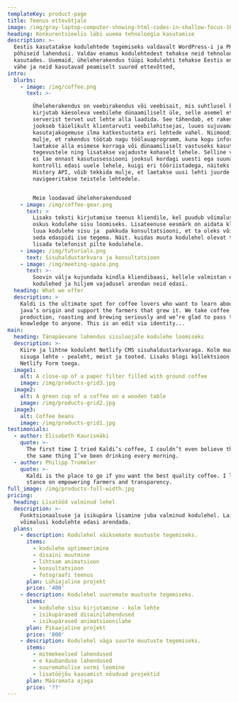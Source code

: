 ```yaml
---
templateKey: product-page
title: Teenus ettevõtjale
image: /img/gray-laptop-computer-showing-html-codes-in-shallow-focus-160107.jpg
heading: Konkurentsieelis läbi uuema tehnoloogia kasutamise
description: >-
  Eestis kasutatakse kodulehtede tegemiseks valdavalt WordPress-i ja PHP
  põhiseid lahendusi. Valdav enamus kodulehtedest tehakse neid tehnoloogiaid
  kasutades. Uuemaid, üheleherakendus tüüpi kodulehti tehakse Eestis endiselt
  vähe ja neid kasutavad peamiselt suured ettevõtted,
intro:
  blurbs:
    - image: /img/coffee.png
      text: >-

        Üheleherakendus on veebirakendus või veebisait, mis suhtlusel kasutajaga
        kirjutab käesoleva veebilehe dünaamiliselt üle, selle asemel et
        serverist tervet uut lehte alla laadida. See tähendab, et rakendus
        jookseb täielikult klientarvuti veebilehitsejas, luues sujuvama
        kasutajakogemuse ilma katkestusteta eri lehtede vahel. Niimoodi jääb
        mulje, et rakendus töötab nagu töölauaprogramm, kuna kogu informatsioon
        laetakse alla esimese korraga või dünaamiliselt vastuseks kasutaja
        tegevustele ning lisatakse vajaduste kohaselt lehele. Selline veebileht
        ei lae ennast kasutussessiooni jooksul kordagi uuesti ega suuna
        kontrolli edasi uuele lehele, kuigi eri tööriistadega, näiteks HTML5
        History API, võib tekkida mulje, et laetakse uusi lehti juurde või
        navigeeritakse teistele lehtedele.


        Meie loodavad üheleherakendused 
    - image: /img/coffee-gear.png
      text: >
        Lisaks teksti kirjutamise teenus kliendile, kel puudub võimalus või
        oskus kodulehe sisu loomiseks. Lisateenuse eesmärk on aidata kliendil
        luua kodulehe sisu ja  pakkuda konsultatsiooni, et ta oleks võimeline
        seda edaspidi ise tegema. Näit. kuidas muuta kodulehel olevat teksti ja
        lisada telefonist pilte kodulehele.
    - image: /img/tutorials.png
      text: Sisuhaldustarkvara ja konsultatsioon
    - image: /img/meeting-space.png
      text: >-
        Soovin välja kujundada kindla kliendibaasi, kellele valmistan esmalt
        kodulehed ja hiljem vajadusel arendan neid edasi.
  heading: What we offer
  description: >
    Kaldi is the ultimate spot for coffee lovers who want to learn about their
    java’s origin and support the farmers that grew it. We take coffee
    production, roasting and brewing seriously and we’re glad to pass that
    knowledge to anyone. This is an edit via identity...
main:
  heading: Tänapäevane lahendus sisuloojale kodulehe loomiseks
  description: >-
    Kiire ja lihtne koduleht Netlify CMS sisuhaldustarkvaraga. Kolm muudetava
    sisuga lehte - pealeht, meist ja tooted. Lisaks blogi kollektsioon ja leht
    Netlify Form toega.
  image1:
    alt: A close-up of a paper filter filled with ground coffee
    image: /img/products-grid3.jpg
  image2:
    alt: A green cup of a coffee on a wooden table
    image: /img/products-grid2.jpg
  image3:
    alt: Coffee beans
    image: /img/products-grid1.jpg
testimonials:
  - author: Elisabeth Kaurismäki
    quote: >-
      The first time I tried Kaldi’s coffee, I couldn’t even believe that was
      the same thing I’ve been drinking every morning.
  - author: Philipp Trommler
    quote: >-
      Kaldi is the place to go if you want the best quality coffee. I love their
      stance on empowering farmers and transparency.
full_image: /img/products-full-width.jpg
pricing:
  heading: Lisatööd valminud lehel
  description: >-
    Funktsionaalsuse ja isikupära lisamine juba valminud kodulehel. Lai valik
    võimalusi kodulehte edasi arendada.
  plans:
    - description: Kodulehel väiksemate muutuste tegemiseks.
      items:
        - kodulehe optimeerimine
        - disaini muutmine
        - lihtsam animatsioon
        - konsultatsioon
        - fotograafi teenus
      plan: Lühiajaline projekt
      price: '400'
    - description: Kodulehel suuremate muutuste tegemiseks.
      items:
        - kodulehe sisu kirjutamine - kolm lehte
        - isikupärased disainilahendused
        - isikupärased animatsioonilahe
      plan: Pikaajaline projekt
      price: '800'
    - description: Kodulehel väga suurte muutuste tegemiseks.
      items:
        - mitmekeelsed lahendused
        - e kaubanduse lahendused
        - suuremahulise vormi loomine
        - lisatööjõu kaasamist nõudvad projektid
      plan: Määramata ajaga
      price: '??'
---
```


